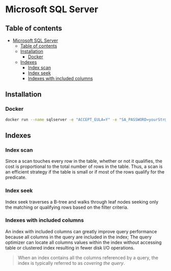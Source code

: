 # Microsoft SQL Server

## Table of contents

- [Microsoft SQL Server](#microsoft-sql-server)
  - [Table of contents](#table-of-contents)
  - [Installation](#installation)
    - [Docker](#docker)
  - [Indexes](#indexes)
    - [Index scan](#index-scan)
    - [Index seek](#index-seek)
    - [Indexes with included columns](#indexes-with-included-columns)

## Installation

### Docker

```bash
docker run --name sqlserver -e "ACCEPT_EULA=Y" -e "SA_PASSWORD=yourStr@ngPassw0rd" -p 1433:1433 -d mcr.microsoft.com/mssql/server:2019-latest
```

## Indexes

### Index scan

Since a scan touches every row in the table, whether or not it qualifies, the cost is proportional to the total number of rows in the table. Thus, a scan is an efficient strategy if the table is small or if most of the rows qualify for the predicate.

### Index seek

Index seek traverses a B-tree and walks through leaf nodes seeking only the matching or qualifying rows based on the filter criteria.

### Indexes with included columns

An index with included columns can greatly improve query performance because all columns in the query are included in the index; The query optimizer can locate all columns values within the index without accessing table or clustered index resulting in fewer disk I/O operations.

> When an index contains all the columns referenced by a query, the index is typically referred to as *covering the query*.
